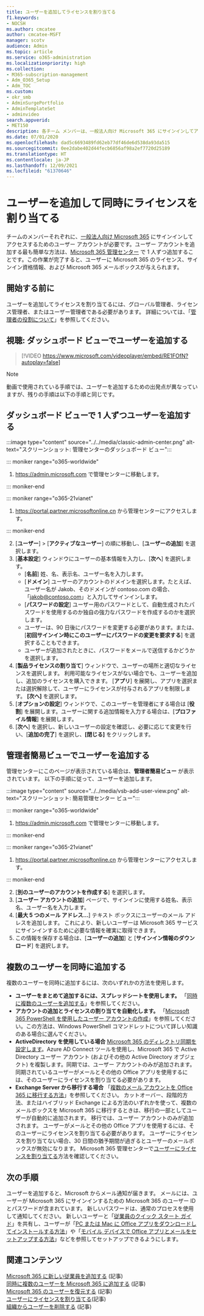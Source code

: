 ```yaml
---
title: ユーザーを追加してライセンスを割り当てる
f1.keywords:
- NOCSH
ms.author: cmcatee
author: cmcatee-MSFT
manager: scotv
audience: Admin
ms.topic: article
ms.service: o365-administration
ms.localizationpriority: high
ms.collection:
- M365-subscription-management
- Adm_O365_Setup
- Adm_TOC
ms.custom:
- okr_smb
- AdminSurgePortfolio
- AdminTemplateSet
- adminvideo
search.appverid:
- MET150
description: 各チーム メンバーは、一般法人向け Microsoft 365 にサインインしてアクセスする前に、ユーザー アカウントが必要になります。ユーザーを追加して、ライセンスを割り当てる方法について説明します。
ms.date: 07/01/2020
ms.openlocfilehash: dad5c6693489fd62eb77df46de6d538da93da515
ms.sourcegitcommit: 0ee2dabe402d44fecb6856af98a2ef7720d25189
ms.translationtype: HT
ms.contentlocale: ja-JP
ms.lasthandoff: 12/09/2021
ms.locfileid: "61370646"
---
```

# <a name="add-users-and-assign-licenses-at-the-same-time"></a>ユーザーを追加して同時にライセンスを割り当てる

チームのメンバーそれぞれに、[一般法人向け Microsoft 365](https://www.microsoft.com/microsoft-365/business) にサインインしてアクセスするためのユーザー アカウントが必要です。ユーザー アカウントを追加する最も簡単な方法は、<a href="https://go.microsoft.com/fwlink/p/?linkid=2024339" target="_blank">Microsoft 365 管理センター</a> で 1 人ずつ追加することです。この作業が完了すると、ユーザーに Microsoft 365 のライセンス、サインイン資格情報、および Microsoft 365 メールボックスが与えられます。

## <a name="before-you-begin"></a>開始する前に

ユーザーを追加してライセンスを割り当てるには、グローバル管理者、ライセンス管理者、またはユーザー管理者である必要があります。 詳細については、「[管理者の役割について](../../admin/add-users/about-admin-roles.md)」を参照してください。

## <a name="watch-add-users-in-the-dashboard-view"></a>視聴: ダッシュボード ビューでユーザーを追加する

> [!VIDEO https://www.microsoft.com/videoplayer/embed/RE1FOfN?autoplay=false]

> [!NOTE]
> 動画で使用されている手順では、ユーザーを追加するための出発点が異なっていますが、残りの手順は以下の手順と同じです。

## <a name="add-users-one-at-a-time-in-the-dashboard-view"></a>ダッシュボード ビューで 1 人ずつユーザーを追加する

:::image type="content" source="../../media/classic-admin-center.png" alt-text="スクリーンショット: 管理センターのダッシュボード ビュー":::

::: moniker range="o365-worldwide"

1. <https://admin.microsoft.com> で管理センターに移動します。

::: moniker-end

::: moniker range="o365-21vianet"

1. <a href="https://go.microsoft.com/fwlink/p/?linkid=850627" target="_blank">https://portal.partner.microsoftonline.cn</a> から管理センターにアクセスします。

::: moniker-end 

2. [**ユーザー**]  >  [**アクティブなユーザー**] の順に移動し、[**ユーザーの追加**] を選択します。
3. [**基本設定**] ウィンドウにユーザーの基本情報を入力し、[**次へ**] を選択します。
    - [**名前**] 姓、名、表示名、ユーザー名を入力します。
    - [**ドメイン**] ユーザーのアカウントのドメインを選択します。たとえば、ユーザー名が Jakob、そのドメインが contoso.com の場合、「jakob@contoso.com」と入力してサインインします。
    - [**パスワードの設定**] ユーザー用のパスワードとして、自動生成されたパスワードを使用するのか独自の強力なパスワードを作成するのかを選択します。
    - ユーザーは、90 日後にパスワードを変更する必要があります。または、[**初回サインイン時にこのユーザーにパスワードの変更を要求する**] を選択することもできます。
    - ユーザーが追加されたときに、パスワードをメールで送信するかどうかを選択します。
4. [**製品ライセンスの割り当て**] ウィンドウで、ユーザーの場所と適切なライセンスを選択します。 利用可能なライセンスがない場合でも、ユーザーを追加し、追加のライセンスを購入できます。 [**アプリ**] を展開し、アプリを選択または選択解除して、ユーザーにライセンスが付与されるアプリを制限します。 **[次へ]** を選択します。
5. [**オプションの設定**] ウィンドウで、このユーザーを管理者にする場合は [**役割**] を展開します。ユーザーに関する追加情報を入力する場合は、[**プロファイル情報**] を展開します。
6. [**次へ**] を選択し、新しいユーザーの設定を確認し、必要に応じて変更を行い、[**追加の完了**] を選択し、**[閉じる]** をクリックします。

## <a name="add-a-user-in-the-admin-simplified-view"></a>管理者簡易ビューでユーザーを追加する

管理センターにこのページが表示されている場合は、**管理者簡易ビュー** が表示されています。 以下の手順に従って、ユーザーを追加します。

:::image type="content" source="../../media/vsb-add-user-view.png" alt-text="スクリーンショット: 簡易管理センター ビュー":::

::: moniker range="o365-worldwide"

1. <https://admin.microsoft.com> で管理センターに移動します。

::: moniker-end

::: moniker range="o365-21vianet"

1. <a href="https://go.microsoft.com/fwlink/p/?linkid=850627" target="_blank">https://portal.partner.microsoftonline.cn</a> から管理センターにアクセスします。

::: moniker-end 

2. [**別のユーザーのアカウントを作成する**] を選択します。
3. [**ユーザー アカウントの追加**] ページで、サインインに使用する姓名、表示名、ユーザー名を入力します。
4. [**最大 5 つのメール アドレス...**] テキスト ボックスにユーザーのメール アドレスを追加します。 これにより、新しいユーザーは Microsoft 365 サービスにサインインするために必要な情報を確実に取得できます。
5. この情報を保存する場合は、[**ユーザーの追加**] と [**サインイン情報のダウンロード**] を選択します。

## <a name="add-multiple-users-at-the-same-time"></a>複数のユーザーを同時に追加する

複数のユーザーを同時に追加するには、次のいずれかの方法を使用します。

- **ユーザーをまとめて追加するには、スプレッドシートを使用します。** 「[同時に複数のユーザーを追加する](../../enterprise/add-several-users-at-the-same-time.md)」を参照してください。
- **アカウントの追加とライセンスの割り当てを自動化します。** 「[Microsoft 365 PowerShell を使用したユーザー アカウントの作成](../../enterprise/create-user-accounts-with-microsoft-365-powershell.md)」を参照してください。この方法は、Windows PowerShell コマンドレットについて詳しい知識のある場合に選んでください。
- **ActiveDirectory を使用している場合** [Microsoft 365 のディレクトリ同期を設定します](../../enterprise/set-up-directory-synchronization.md)。Azure AD Connect ツールを使用し、Microsoft 365 で Active Directory ユーザー アカウント (およびその他の Active Directory オブジェクト) を複製します。同期では、ユーザー アカウントのみが追加されます。同期されているユーザーがメールとその他の Office アプリを使用するには、そのユーザーにライセンスを割り当てる必要があります。
- **Exchange Server から移行する場合** 「[複数のメール アカウントを Office 365 に移行する方法](/Exchange/mailbox-migration/mailbox-migration)」を参照してください。 カットオーバー、段階的方法、またはハイブリッド Exchange による方法のいずれかを使って、複数のメールボックスを Microsoft 365 に移行するときは、移行の一部としてユーザーが自動的に追加されます。 移行では、ユーザー アカウントのみが追加されます。 ユーザーがメールとその他の Office アプリを使用するには、そのユーザーにライセンスを割り当てる必要があります。 ユーザーにライセンスを割り当てない場合、30 日間の猶予期間が過ぎるとユーザーのメールボックスが無効になります。 Microsoft 365 管理センターで[ユーザーにライセンスを割り当てる](../manage/assign-licenses-to-users.md)方法を確認してください。

## <a name="next-steps"></a>次の手順

ユーザーを追加すると、Microsoft からメール通知が届きます。 メールには、ユーザーが Microsoft 365 にサインインするための Microsoft 365 のユーザー ID とパスワードが含まれています。 新しいパスワードは、通常のプロセスを使用して通知してください。 新しいユーザーと「[従業員のクイック スタート ガイド](../../business-video/employee-quick-setup.md)」を共有し、ユーザーが「[PC または Mac に Office アプリをダウンロードしてインストールする方法](https://support.microsoft.com/office/4414eaaf-0478-48be-9c42-23adc4716658)」や「[モバイル デバイスで Office アプリとメールをセットアップする方法](https://support.microsoft.com/office/7dabb6cb-0046-40b6-81fe-767e0b1f014f)」などを参照してセットアップできるようにします。

## <a name="related-content"></a>関連コンテンツ

[Microsoft 365 に新しい従業員を追加する](add-new-employee.md) (記事)\
[同時に複数のユーザーを Microsoft 365 に追加する](../../enterprise/add-several-users-at-the-same-time.md) (記事)\
[Microsoft 365 のユーザーを復元する](restore-user.md) (記事)\
[ユーザーにライセンスを割り当てる](../manage/assign-licenses-to-users.md)(記事)\
[組織からユーザーを削除する](delete-a-user.md) (記事)
